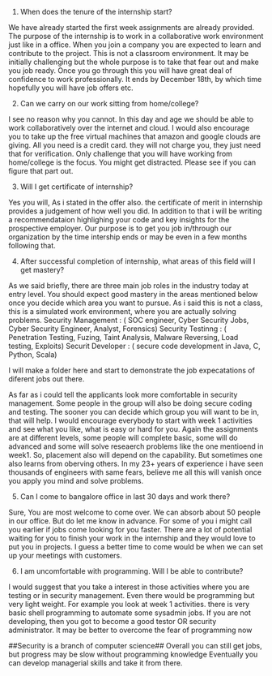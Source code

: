 1. When does the tenure of the internship start?

We have already started the first week assignments are already provided. The purpose of the internship 
is to work in a collaborative work environment just like in a office. When you join a company you are expected to learn
and contribute to the project. This is not a classroom environment. It may be initially challenging but the whole purpose
is to take that fear out and make you job ready. Once you go through this you will have great deal of confidence to work 
professionally. It ends by December 18th, by which time hopefully you will have job offers etc. 

2. Can we carry on our work sitting from home/college?

I see no reason why you cannot. In this day and age we should be able to work collaboratively over the internet and cloud. 
I would also encourage you to take up the free virtual machines that amazon and google clouds are giving. All you need is a
credit card. they will not charge you, they just need that for verification. 
Only challenge that you will have working from home/college is the focus. You might get distracted. Please see if you 
can figure that part out. 


3. Will I get certificate of internship?

Yes you will, As i stated in the offer also. the certificate of merit in internship provides a judgement of how well you did. 
In addition to that i will be writing a recommendataion highlighing your code and key insights for the prospective employer. 
Our purpose is to get you job in/through our organization by the time intership ends or may be even in a few months following 
that. 

4. After successful completion of internship, what areas of this field will I get mastery?

As we said briefly, there are three main job roles in the industry today at entry level. You should expect good mastery
in the areas mentioned below once you decide which area you want to pursue. As i said this is not a class, this is a simulated 
work environment, where you are actually solving problems. 
Security Management : ( SOC engineer, Cyber Security Jobs, Cyber Security Engineer, Analyst, Forensics) 
Security Testinng : ( Penetration Testing, Fuzing, Taint Analysis, Malware Reversing, Load testing, Exploits)
Securit Developer : ( secure code development in Java, C, Python, Scala)

I will make a folder here and start to demonstrate the job expecatations of diferent jobs out there. 

As far as i could tell the applicants look more comfortable in security management. Some people in the group will also be doing
secure coding and testing. The sooner you can decide which group you will want to be in, that will help. I would encourage 
everybody to start with week 1 activities and see what you like, what is easy or hard for you. Again the assignments are 
at different levels, some people will complete basic, some will do advanced and some will solve reseaerch problems like the one
mentioend in week1. So, placement also will depend on the capability. But sometimes one also learns from oberving others. 
In my 23+ years of experience i have seen thousands of engineers with same fears, believe me all this will vanish once you apply
you mind and solve problems. 

5. Can I come to bangalore office in last 30 days and work there?

Sure, You are most welcome to come over. We can absorb about 50 people in our office. But do let me know in advance. 
For some of you i might call you earlier if jobs come looking for you faster. There are a lot of potential waiting for you 
to finish your work in the internship and they would love to put you in projects. I guess a better time to come would be when
we can set up your meetings with customers. 

6. I am uncomfortable with programming. Will I be able to contribute?

I would suggest that you take a interest in those activities where you are testing or in security management. 
Even there would be programming but very light weight. For example you look at week 1 activities. there is very basic 
shell programming to automate some sysadmin jobs. If you are not developing, then you got to become a good testor OR security 
administrator. 
 It may be better to overcome the fear of programming now

##Security is a branch of computer science##
Overall you can still get jobs, but progress may be slow without programming knowledge
Eventually you can develop managerial skills and take it from there. 


